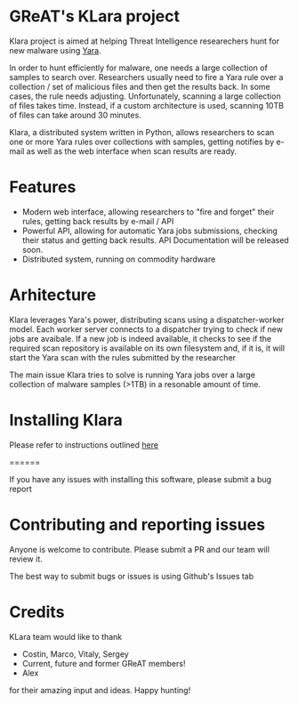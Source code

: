 # GReAT's KLara project

Klara project is aimed at helping Threat Intelligence researechers hunt for new 
malware using [Yara](https://github.com/VirusTotal/yara).

In order to hunt efficiently for malware, one needs a large collection of samples to search over. 
Researchers usually need to fire a Yara rule over a collection / set of malicious files and then get the results back. 
In some cases, the rule needs adjusting. Unfortunately, scanning a large collection of files takes time. 
Instead, if a custom architecture is used, scanning 10TB of files can take around 30 minutes.

Klara, a distributed system written in Python, allows researchers to scan one or more Yara rules 
over collections with samples, getting notifies by e-mail as well as the web interface when scan results are ready. 

# Features

- Modern web interface, allowing researchers to "fire and forget" their rules, getting back results by e-mail / API
- Powerful API, allowing for automatic Yara jobs submissions, checking their status and getting back results. API Documentation will be released soon.
- Distributed system, running on commodity hardware

# Arhitecture

Klara leverages Yara's power, distributing scans using a dispatcher-worker model. Each worker server connects to a dispatcher
trying to check if new jobs are avaibale. If a new job is indeed available, it checks to see if the required scan repository is
available on its own filesystem and, if it is, it will start the Yara scan with the rules submitted by the researcher 

The main issue Klara tries to solve is running Yara jobs over a large collection of malware samples (>1TB) in a resonable amount
of time. 


# Installing Klara

Please refer to instructions outlined [here](/install/)

======

If you have any issues with installing this software, please submit a bug report

# Contributing and reporting issues

Anyone is welcome to contribute. Please submit a PR and our team will review it.

The best way to submit bugs or issues is using Github's Issues tab

# Credits

KLara team would like to thank

- Costin, Marco, Vitaly, Sergey
- Current, future and former GReAT members!
- Alex

for their amazing input and ideas. Happy hunting!